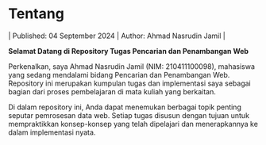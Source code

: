 # Tentang

| Published: 04 September 2024 | Author: Ahmad Nasrudin Jamil |

**Selamat Datang di Repository Tugas Pencarian dan Penambangan Web**

Perkenalkan, saya Ahmad Nasrudin Jamil (NIM: 210411100098), mahasiswa yang sedang mendalami bidang Pencarian dan Penambangan Web. Repository ini merupakan kumpulan tugas dan implementasi saya sebagai bagian dari proses pembelajaran di mata kuliah yang berkaitan.

Di dalam repository ini, Anda dapat menemukan berbagai topik penting seputar pemrosesan data web. Setiap tugas disusun dengan tujuan untuk mempraktikkan konsep-konsep yang telah dipelajari dan menerapkannya ke dalam implementasi nyata.

